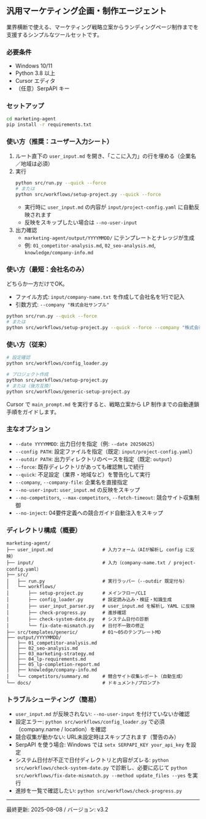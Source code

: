 ## 汎用マーケティング企画・制作エージェント

業界横断で使える、マーケティング戦略立案からランディングページ制作までを支援するシンプルなツールセットです。

### 必要条件
- Windows 10/11
- Python 3.8 以上
- Cursor エディタ
- （任意）SerpAPI キー

### セットアップ
```bash
cd marketing-agent
pip install -r requirements.txt
```

### 使い方（推奨：ユーザー入力シート）
1. ルート直下の `user_input.md` を開き、「ここに入力」の行を埋める（企業名／地域は必須）
2. 実行
   ```bash
   python src/run.py --quick --force
   # または
   python src/workflows/setup-project.py --quick --force
   ```
   - 実行時に `user_input.md` の内容が `input/project-config.yaml` に自動反映されます
   - 反映をスキップしたい場合は `--no-user-input`
3. 出力確認
   - `marketing-agent/output/YYYYMMDD/` にテンプレートとナレッジが生成
   - 例: `01_competitor-analysis.md`, `02_seo-analysis.md`, `knowledge/company-info.md`

### 使い方（最短：会社名のみ）
どちらか一方だけでOK。
- ファイル方式: `input/company-name.txt` を作成して会社名を1行で記入
- 引数方式: `--company "株式会社サンプル"`

```bash
python src/run.py --quick --force
# または
python src/workflows/setup-project.py --quick --force --company "株式会社サンプル"
```

### 使い方（従来）
```bash
# 設定確認
python src/workflows/config_loader.py

# プロジェクト作成
python src/workflows/setup-project.py
# または（後方互換）
python src/workflows/generic-setup-project.py
```
Cursor で `main_prompt.md` を実行すると、戦略立案から LP 制作までの自動連鎖手順をガイドします。

### 主なオプション
- `--date YYYYMMDD`: 出力日付を指定（例: `--date 20250625`）
- `--config PATH`: 設定ファイルを指定（既定: `input/project-config.yaml`）
- `--outdir PATH`: 出力ディレクトリのベースを指定（既定: `output`）
- `--force`: 既存ディレクトリがあっても確認無しで続行
- `--quick`: 不足設定（業界・地域など）を警告化して実行
- `--company`, `--company-file`: 企業名を直接指定
- `--no-user-input`: `user_input.md` の反映をスキップ
- `--no-competitors`, `--max-competitors`, `--fetch-timeout`: 競合サイト収集制御
- `--no-inject`: 04要件定義への競合ガイド自動注入をスキップ

### ディレクトリ構成（概要）
```
marketing-agent/
├── user_input.md                  # 入力フォーム（AIが解析し config に反映）
├── input/                         # 入力（company-name.txt / project-config.yaml）
├── src/
│   ├── run.py                     # 実行ラッパー（--outdir 既定付与）
│   └── workflows/
│       ├── setup-project.py       # メインフロー/CLI
│       ├── config_loader.py       # 設定読み込み・検証・知識生成
│       ├── user_input_parser.py   # user_input.md を解析し YAML に反映
│       ├── check-progress.py      # 進捗確認
│       ├── check-system-date.py   # システム日付の診断
│       └── fix-date-mismatch.py   # 日付不一致の修正
├── src/templates/generic/         # 01〜05のテンプレートMD
├── output/YYYYMMDD/
│   ├── 01_competitor-analysis.md
│   ├── 02_seo-analysis.md
│   ├── 03_marketing-strategy.md
│   ├── 04_lp-requirements.md
│   ├── 05_lp-completion-report.md
│   ├── knowledge/company-info.md
│   └── competitors/summary.md     # 競合サイト収集レポート（自動生成）
└── docs/                          # ドキュメント/プロンプト
```

### トラブルシューティング（簡易）
- `user_input.md` が反映されない: `--no-user-input` を付けていないか確認
- 設定エラー: `python src/workflows/config_loader.py` で必須（company.name / location）を確認
- 競合収集が動かない: URL未設定時はスキップされます（警告のみ）
- SerpAPI を使う場合: Windows では `setx SERPAPI_KEY your_api_key` を設定
 - システム日付が不正で日付ディレクトリと内容がズレる: `python src/workflows/check-system-date.py` で診断し、必要に応じて `python src/workflows/fix-date-mismatch.py --method update_files --yes` を実行
 - 進捗を一覧で確認したい: `python src/workflows/check-progress.py`

---
最終更新: 2025-08-08 / バージョン: v3.2